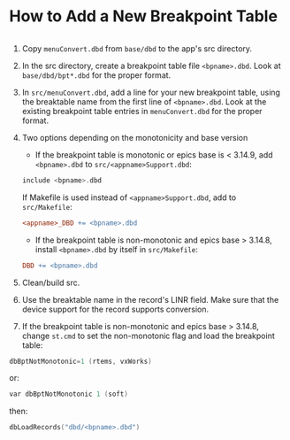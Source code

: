 # How to Add a New Breakpoint Table

```{tags} developer, advanced
```

1. Copy `menuConvert.dbd` from `base/dbd` to the app's src directory.

2. In the src directory, create a breakpoint table file `<bpname>.dbd`. Look at `base/dbd/bpt*.dbd` for the proper format.

3. In `src/menuConvert.dbd`, add a line for your new breakpoint table, using the breaktable name from the first line of `<bpname>.dbd`. Look at the existing breakpoint table entries in `menuConvert.dbd` for the proper format.

4. Two options depending on the monotonicity and base version

    - If the breakpoint table is monotonic or epics base is \< 3.14.9, add `<bpname>.dbd` to `src/<appname>Support.dbd`:

    ``` c
    include <bpname>.dbd
    ```

    If Makefile is used instead of `<appname>Support.dbd`, add to `src/Makefile`:

    ``` makefile
    <appname>_DBD += <bpname>.dbd
    ```

    - If the breakpoint table is non-monotonic and epics base > 3.14.8, install `<bpname>.dbd` by itself in `src/Makefile`:

    ``` makefile
    DBD += <bpname>.dbd
    ```

5. Clean/build src.

6. Use the breaktable name in the record's LINR field. Make sure that the device support for the record supports conversion.

7. If the breakpoint table is non-monotonic and epics base > 3.14.8, change `st.cmd` to set the non-monotonic flag and load the breakpoint table:

``` c
dbBptNotMonotonic=1 (rtems, vxWorks)
```

or:

``` c
var dbBptNotMonotonic 1 (soft)
```

then:

``` c
dbLoadRecords("dbd/<bpname>.dbd")

```
